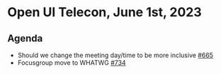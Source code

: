 # Open UI Telecon, June 1st, 2023

## Agenda

- Should we change the meeting day/time to be more inclusive [#665](https://github.com/openui/open-ui/issues/665#issuecomment-1568745291)
- Focusgroup move to WHATWG [#734](https://github.com/openui/open-ui/issues/734)
